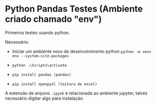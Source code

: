 # Python Pandas Testes (Ambiente criado chamado "env")
Primeiros testes usando python.

Necessário:

- Iniciar um ambiente novo de desenvolvimento python ```python -m venv env --system-site-packages```
    
- ```python .\Scripts\activate```
- ```pip install pandas (pandas)```
- ```pip install openpyxl (leitura de excel)```


A extensão de arquivo ```.ipynb``` é relacionada ao ambiente jupyter, talvez necessário digitar algo para instalação.